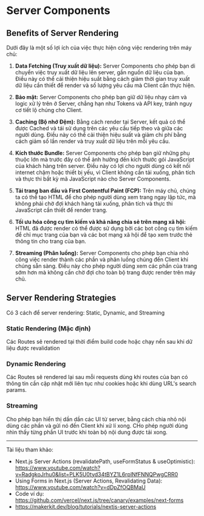 
# Server Components

## Benefits of Server Rendering

Dưới đây là một số lợi ích của việc thực hiện công việc rendering trên máy chủ:

1. **Data Fetching (Truy xuất dữ liệu):** Server Components cho phép bạn di chuyển việc truy xuất dữ liệu lên server, gần nguồn dữ liệu của bạn. Điều này có thể cải thiện hiệu suất bằng cách giảm thời gian truy xuất dữ liệu cần thiết để render và số lượng yêu cầu mà Client cần thực hiện.

2. **Bảo mật:** Server Components cho phép bạn giữ dữ liệu nhạy cảm và logic xử lý trên ở Server, chẳng hạn như Tokens và  API key, tránh nguy cơ tiết lộ chúng cho Client.

3. **Caching (Bộ nhớ Đệm):** Bằng cách render tại Server, kết quả có thể được Cached và tái sử dụng trên các yêu cầu tiếp theo và giữa các người dùng. Điều này có thể cải thiện hiệu suất và giảm chi phí bằng cách giảm số lần render và truy xuất dữ liệu trên mỗi yêu cầu.

4. **Kích thước Bundle:** Server Components cho phép bạn giữ những phụ thuộc lớn mà trước đây có thể ảnh hưởng đến kích thước gói JavaScript của khách hàng trên server. Điều này có lợi cho người dùng có kết nối internet chậm hoặc thiết bị yếu, vì Client không cần tải xuống, phân tích và thực thi bất kỳ mã JavaScript nào cho Server Components.

5. **Tải trang ban đầu và First Contentful Paint (FCP):** Trên máy chủ, chúng ta có thể tạo HTML để cho phép người dùng xem trang ngay lập tức, mà không phải chờ đợi khách hàng tải xuống, phân tích và thực thi JavaScript cần thiết để render trang.

6. **Tối ưu hóa công cụ tìm kiếm và khả năng chia sẻ trên mạng xã hội:** HTML đã được render có thể được sử dụng bởi các bot công cụ tìm kiếm để chỉ mục trang của bạn và các bot mạng xã hội để tạo xem trước thẻ thông tin cho trang của bạn.

7. **Streaming (Phân luồng):** Server Components cho phép bạn chia nhỏ công việc render thành các phần và phân luồng chúng đến Client khi chúng sẵn sàng. Điều này cho phép người dùng xem các phần của trang sớm hơn mà không cần chờ đợi cho toàn bộ trang được render trên máy chủ.

## Server Rendering Strategies

Có 3 cách để server rendering: Static, Dynamic, and Streaming

### Static Rendering (Mặc định)

Các Routes sẽ rendered tại thời điểm build code hoặc chạy nền sau khi dữ liệu được revalidation

### Dynamic Rendering

Các Routes sẽ rendered lại sau mỗi requests dùng khi routes của bạn có thông tin cần cập nhật mới liên tục như cookies hoặc khi dùng URL's search params.

### Streaming

Cho phép bạn hiển thị dần dần các UI từ server, bằng cách chia nhỏ nội dùng các phần và gửi nó đến Client khi xử lí xong. CHo phép người dùng nhìn thấy từng phần UI trước khi toàn bộ nội dung được tải xong.

-----------------

Tài liệu tham khảo: 

- Next.js Server Actions (revalidatePath, useFormStatus & useOptimistic): <https://www.youtube.com/watch?v=RadgkoJrhu0&list=PLK5U0tyd34tBYZ1L6rplNfFNNQPwgCRR0>
- Using Forms in Next.js (Server Actions, Revalidating Data): https://www.youtube.com/watch?v=dDpZfOQBMaU
- Code ví dụ: https://github.com/vercel/next.js/tree/canary/examples/next-forms
- https://makerkit.dev/blog/tutorials/nextjs-server-actions